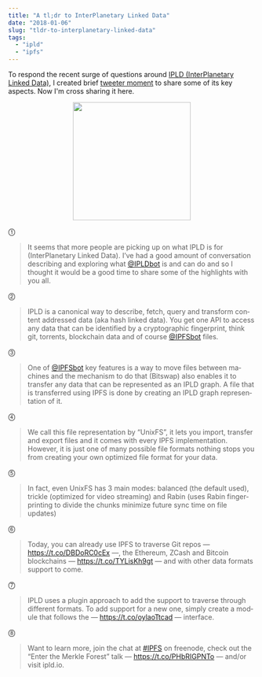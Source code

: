 ```yaml
---
title: "A tl;dr to InterPlanetary Linked Data"
date: "2018-01-06"
slug: "tldr-to-interplanetary-linked-data"
tags:
  - "ipld"
  - "ipfs"
---
```


To respond the recent surge of questions around [IPLD (InterPlanetary Linked Data)](https://ipld.io), I created brief [tweeter moment](https://twitter.com/i/moments/975188963987095552) to share some of its key aspects. Now I'm cross sharing it here.

<div align="center">
  <img src="https://raw.githubusercontent.com/ipld/ipld/master/logo/ipld-logo.png" style="width: 240px"></img>
</div>

⓵
<blockquote class="twitter-tweet">
  <p lang="en" dir="ltr">
    It seems that more people are picking up on what IPLD is for (InterPlanetary Linked Data). I’ve had a good amount of conversation describing and exploring what <a href="https://twitter.com/IPLDbot?ref_src=twsrc%5Etfw">@IPLDbot</a> is and can do and so I thought it would be a good time to share some of the highlights with you all.
    <a href="https://twitter.com/daviddias/status/949650294656430082?ref_src=twsrc%5Etfw"><i data-feather="link"></i></a>
  </p>
</blockquote>

⓶
<blockquote class="twitter-tweet">
  <p lang="en" dir="ltr">
    IPLD is a canonical way to describe, fetch, query and transform content addressed data (aka hash linked data). You get one API to access any data that can be identified by a cryptographic fingerprint, think git, torrents, blockchain data and of course <a href="https://twitter.com/IPFSbot?ref_src=twsrc%5Etfw">@IPFSbot</a> files.
    <a href="https://twitter.com/daviddias/status/949650296015413248?ref_src=twsrc%5Etfw"><i data-feather="link"></i></a>
  </p>
</blockquote>

⓷
<blockquote class="twitter-tweet">
  <p lang="en" dir="ltr">
    One of <a href="https://twitter.com/IPFSbot?ref_src=twsrc%5Etfw">@IPFSbot</a> key features is a way to move files between machines and the mechanism to do that (Bitswap) also enables it to transfer any data that can be represented as an IPLD graph. A file that is transferred using IPFS is done by creating an IPLD graph representation of it.
    <a href="https://twitter.com/daviddias/status/949650297919504384?ref_src=twsrc%5Etfw"><i data-feather="link"></i></a>
  </p>
</blockquote>

⓸
<blockquote class="twitter-tweet">
  <p lang="en" dir="ltr">
    We call this file representation by “UnixFS”, it lets you import, transfer and export files and it comes with every IPFS implementation. However, it is just one of many possible file formats nothing stops you from creating your own optimized file format for your data.
    <a href="https://twitter.com/daviddias/status/949650299714666496?ref_src=twsrc%5Etfw"><i data-feather="link"></i></a>
  </p>
</blockquote>

⓹
<blockquote class="twitter-tweet">
  <p lang="en" dir="ltr">
    In fact, even UnixFS has 3 main modes: balanced (the default used), trickle (optimized for video streaming) and Rabin (uses Rabin fingerprinting to divide the chunks minimize future sync time on file updates)
    <a href="https://twitter.com/daviddias/status/949650301245644803?ref_src=twsrc%5Etfw"><i data-feather="link"></i></a>
    </p>
</blockquote>

⓺
<blockquote class="twitter-tweet">
  <p lang="en" dir="ltr">
    Today, you can already use IPFS to traverse Git repos — <a href="https://t.co/DBDoRC0cEx">https://t.co/DBDoRC0cEx</a> —, the Ethereum, ZCash and Bitcoin blockchains — <a href="https://t.co/TYLisKh9gt">https://t.co/TYLisKh9gt</a> — and with other data formats support to come.
    <a href="https://twitter.com/daviddias/status/949650302617182208?ref_src=twsrc%5Etfw"><i data-feather="link"></i></a>
  </p>
</blockquote>

⓻
<blockquote class="twitter-tweet">
  <p lang="en" dir="ltr">
    IPLD uses a plugin approach to add the support to traverse through different formats. To add support for a new one, simply create a module that follows the — <a href="https://t.co/oylaoTtcad">https://t.co/oylaoTtcad</a> — interface.
    <a href="https://twitter.com/daviddias/status/949650304517144576?ref_src=twsrc%5Etfw"><i data-feather="link"></i></a>
  </p>
</blockquote>

⓼
<blockquote class="twitter-tweet">
  <p lang="en" dir="ltr">
    Want to learn more, join the chat at <a href="https://twitter.com/hashtag/IPFS?src=hash&amp;ref_src=twsrc%5Etfw">#IPFS</a> on freenode, check out the “Enter the Merkle Forest” talk — <a href="https://t.co/PHbRIGPNTo">https://t.co/PHbRIGPNTo</a> — and/or visit ipld.io.
    <a href="https://twitter.com/daviddias/status/949650306492755968?ref_src=twsrc%5Etfw"><i data-feather="link"></i></a>
  </p>
</blockquote>

<!-- <script async src="https://platform.twitter.com/widgets.js" charset="utf-8"></script> -->
